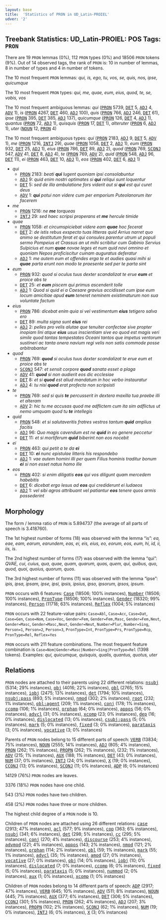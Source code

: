 ```yaml
---
layout: base
title:  'Statistics of PRON in UD_Latin-PROIEL'
udver: '2'
---
```


## Treebank Statistics: UD_Latin-PROIEL: POS Tags: `PRON`

There are 19 `PRON` lemmas (0%), 112 `PRON` types (0%) and 18506 `PRON` tokens (9%).
Out of 14 observed tags, the rank of `PRON` is: 10 in number of lemmas, 8 in number of types and 4 in number of tokens.

The 10 most frequent `PRON` lemmas: <em>qui, is, ego, tu, vos, se, quis, nos, ipse, quicumque</em>

The 10 most frequent `PRON` types:  <em>qui, me, quae, eum, eius, quod, te, se, vobis, vos</em>

The 10 most frequent ambiguous lemmas: <em>qui</em> (<tt><a href="la_proiel-pos-PRON.html">PRON</a></tt> 5739, <tt><a href="la_proiel-pos-DET.html">DET</a></tt> 5, <tt><a href="la_proiel-pos-ADJ.html">ADJ</a></tt> 4, <tt><a href="la_proiel-pos-ADV.html">ADV</a></tt> 1), <em>is</em> (<tt><a href="la_proiel-pos-PRON.html">PRON</a></tt> 4267, <tt><a href="la_proiel-pos-DET.html">DET</a></tt> 460, <tt><a href="la_proiel-pos-ADJ.html">ADJ</a></tt> 100), <em>quis</em> (<tt><a href="la_proiel-pos-PRON.html">PRON</a></tt> 766, <tt><a href="la_proiel-pos-ADJ.html">ADJ</a></tt> 246, <tt><a href="la_proiel-pos-DET.html">DET</a></tt> 61), <em>ipse</em> (<tt><a href="la_proiel-pos-PRON.html">PRON</a></tt> 395, <tt><a href="la_proiel-pos-DET.html">DET</a></tt> 385, <tt><a href="la_proiel-pos-ADJ.html">ADJ</a></tt> 137), <em>quicumque</em> (<tt><a href="la_proiel-pos-PRON.html">PRON</a></tt> 126, <tt><a href="la_proiel-pos-DET.html">DET</a></tt> 4, <tt><a href="la_proiel-pos-ADJ.html">ADJ</a></tt> 1), <em>quantus</em> (<tt><a href="la_proiel-pos-PRON.html">PRON</a></tt> 72, <tt><a href="la_proiel-pos-ADJ.html">ADJ</a></tt> 1), <em>quisquis</em> (<tt><a href="la_proiel-pos-PRON.html">PRON</a></tt> 17, <tt><a href="la_proiel-pos-DET.html">DET</a></tt> 1), <em>alteruter</em> (<tt><a href="la_proiel-pos-PRON.html">PRON</a></tt> 6, <tt><a href="la_proiel-pos-ADJ.html">ADJ</a></tt> 1), <em>uter</em> (<tt><a href="la_proiel-pos-NOUN.html">NOUN</a></tt> 12, <tt><a href="la_proiel-pos-PRON.html">PRON</a></tt> 4)

The 10 most frequent ambiguous types:  <em>qui</em> (<tt><a href="la_proiel-pos-PRON.html">PRON</a></tt> 2183, <tt><a href="la_proiel-pos-ADJ.html">ADJ</a></tt> 9, <tt><a href="la_proiel-pos-DET.html">DET</a></tt> 5, <tt><a href="la_proiel-pos-ADV.html">ADV</a></tt> 1), <em>me</em> (<tt><a href="la_proiel-pos-PRON.html">PRON</a></tt> 1216, <tt><a href="la_proiel-pos-INTJ.html">INTJ</a></tt> 29), <em>quae</em> (<tt><a href="la_proiel-pos-PRON.html">PRON</a></tt> 1058, <tt><a href="la_proiel-pos-DET.html">DET</a></tt> 2, <tt><a href="la_proiel-pos-ADJ.html">ADJ</a></tt> 1), <em>eum</em> (<tt><a href="la_proiel-pos-PRON.html">PRON</a></tt> 932, <tt><a href="la_proiel-pos-DET.html">DET</a></tt> 25, <tt><a href="la_proiel-pos-ADJ.html">ADJ</a></tt> 1), <em>eius</em> (<tt><a href="la_proiel-pos-PRON.html">PRON</a></tt> 786, <tt><a href="la_proiel-pos-DET.html">DET</a></tt> 89, <tt><a href="la_proiel-pos-ADJ.html">ADJ</a></tt> 2), <em>quod</em> (<tt><a href="la_proiel-pos-PRON.html">PRON</a></tt> 769, <tt><a href="la_proiel-pos-SCONJ.html">SCONJ</a></tt> 547, <tt><a href="la_proiel-pos-ADV.html">ADV</a></tt> 41, <tt><a href="la_proiel-pos-DET.html">DET</a></tt> 8, <tt><a href="la_proiel-pos-ADJ.html">ADJ</a></tt> 4), <em>te</em> (<tt><a href="la_proiel-pos-PRON.html">PRON</a></tt> 769, <tt><a href="la_proiel-pos-ADV.html">ADV</a></tt> 2), <em>quid</em> (<tt><a href="la_proiel-pos-PRON.html">PRON</a></tt> 548, <tt><a href="la_proiel-pos-ADJ.html">ADJ</a></tt> 96, <tt><a href="la_proiel-pos-DET.html">DET</a></tt> 11), <em>ei</em> (<tt><a href="la_proiel-pos-PRON.html">PRON</a></tt> 463, <tt><a href="la_proiel-pos-DET.html">DET</a></tt> 10, <tt><a href="la_proiel-pos-ADJ.html">ADJ</a></tt> 1), <em>eos</em> (<tt><a href="la_proiel-pos-PRON.html">PRON</a></tt> 402, <tt><a href="la_proiel-pos-DET.html">DET</a></tt> 6, <tt><a href="la_proiel-pos-ADJ.html">ADJ</a></tt> 1)


* <em>qui</em>
  * <tt><a href="la_proiel-pos-PRON.html">PRON</a></tt> 2183: <em>beati <b>qui</b> lugent quoniam ipsi consolabuntur</em>
  * <tt><a href="la_proiel-pos-ADJ.html">ADJ</a></tt> 9: <em>quid enim nostri optimates si <b>qui</b> reliqui sunt loquentur</em>
  * <tt><a href="la_proiel-pos-DET.html">DET</a></tt> 5: <em>sed de illa ambulatione fors viderit aut si <b>qui</b> est qui curet deus</em>
  * <tt><a href="la_proiel-pos-ADV.html">ADV</a></tt> 1: <em><b>qui</b> potui non videre cum per emporium Puteolanorum iter facerem</em>
* <em>me</em>
  * <tt><a href="la_proiel-pos-PRON.html">PRON</a></tt> 1216: <em>ne <b>me</b> torqueas</em>
  * <tt><a href="la_proiel-pos-INTJ.html">INTJ</a></tt> 29: <em>sed haec scripsi properans et <b>me</b> hercule timide</em>
* <em>quae</em>
  * <tt><a href="la_proiel-pos-PRON.html">PRON</a></tt> 1058: <em>et circumspiciebat videre eam <b>quae</b> hoc fecerat</em>
  * <tt><a href="la_proiel-pos-DET.html">DET</a></tt> 2: <em>de istis rebus exspecto tuas litteras quid Arrius narret quo animo se destitutum ferat et qui consules parentur utrum ut populi sermo Pompeius et Crassus an ut mihi scribitur cum Gabinio Servius Sulpicius et num <b>quae</b> novae leges et num quid novi omnino et quoniam Nepos proficiscitur cuinam auguratus deferatur</em>
  * <tt><a href="la_proiel-pos-ADJ.html">ADJ</a></tt> 1: <em>me autem eum et offendes erga te et audies quasi mihi si <b>quae</b> parta erunt non modo te praesente sed per te parta sint</em>
* <em>eum</em>
  * <tt><a href="la_proiel-pos-PRON.html">PRON</a></tt> 932: <em>quod si oculus tuus dexter scandalizat te erue <b>eum</b> et proice abs te</em>
  * <tt><a href="la_proiel-pos-DET.html">DET</a></tt> 25: <em>et <b>eum</b> piscem qui primus ascenderit tolle</em>
  * <tt><a href="la_proiel-pos-ADJ.html">ADJ</a></tt> 1: <em>Quod si quid ei a Caesare gravius accidisset cum ipse eum locum amicitiae apud <b>eum</b> teneret neminem existimaturum non sua voluntate factum</em>
* <em>eius</em>
  * <tt><a href="la_proiel-pos-PRON.html">PRON</a></tt> 786: <em>dicebat enim quia si vel vestimentum <b>eius</b> tetigero salva ero</em>
  * <tt><a href="la_proiel-pos-DET.html">DET</a></tt> 89: <em>multa signa sunt <b>eius</b> rei</em>
  * <tt><a href="la_proiel-pos-ADJ.html">ADJ</a></tt> 2: <em>pelles pro velis alutae que tenuiter confectae sive propter inopiam lini atque <b>eius</b> usus inscientiam sive eo quod est magis veri simile quod tantas tempestates Oceani tantos que impetus ventorum sustineri ac tanta onera navium regi velis non satis commode posse arbitrabantur</em>
* <em>quod</em>
  * <tt><a href="la_proiel-pos-PRON.html">PRON</a></tt> 769: <em><b>quod</b> si oculus tuus dexter scandalizat te erue eum et proice abs te</em>
  * <tt><a href="la_proiel-pos-SCONJ.html">SCONJ</a></tt> 547: <em>et sensit corpore <b>quod</b> sanata esset a plaga</em>
  * <tt><a href="la_proiel-pos-ADV.html">ADV</a></tt> 41: <em><b>quod</b> si non audierit eos dic ecclesiae</em>
  * <tt><a href="la_proiel-pos-DET.html">DET</a></tt> 8: <em>et si <b>quod</b> est aliud mandatum in hoc verbo instauratur</em>
  * <tt><a href="la_proiel-pos-ADJ.html">ADJ</a></tt> 4: <em>tu nisi <b>quod</b> erat profecto non scripsisti</em>
* <em>te</em>
  * <tt><a href="la_proiel-pos-PRON.html">PRON</a></tt> 769: <em>sed si quis <b>te</b> percusserit in dextera maxilla tua praebe illi et alteram</em>
  * <tt><a href="la_proiel-pos-ADV.html">ADV</a></tt> 2: <em>hic tu me accusas quod me adflictem cum ita sim adflictus ut nemo umquam quod tu <b>te</b> intellegis</em>
* <em>quid</em>
  * <tt><a href="la_proiel-pos-PRON.html">PRON</a></tt> 548: <em>et si salutaveritis fratres vestros tantum <b>quid</b> amplius facitis</em>
  * <tt><a href="la_proiel-pos-ADJ.html">ADJ</a></tt> 96: <em>Quo magis cavendum est ne <b>quid</b> in eo genere peccetur</em>
  * <tt><a href="la_proiel-pos-DET.html">DET</a></tt> 11: <em>et si mortiferum <b>quid</b> biberint non eos nocebit</em>
* <em>ei</em>
  * <tt><a href="la_proiel-pos-PRON.html">PRON</a></tt> 463: <em>qui petit a te da <b>ei</b></em>
  * <tt><a href="la_proiel-pos-DET.html">DET</a></tt> 10: <em><b>ei</b> nunc epistulae litteris his respondebo</em>
  * <tt><a href="la_proiel-pos-ADJ.html">ADJ</a></tt> 1: <em>vae autem homini illi per quem Filius hominis traditur bonum <b>ei</b> si non esset natus homo ille</em>
* <em>eos</em>
  * <tt><a href="la_proiel-pos-PRON.html">PRON</a></tt> 402: <em>si enim diligatis <b>eos</b> qui vos diligunt quam mercedem habebitis</em>
  * <tt><a href="la_proiel-pos-DET.html">DET</a></tt> 6: <em>dicebat ergo Iesus ad <b>eos</b> qui crediderunt ei Iudaeos</em>
  * <tt><a href="la_proiel-pos-ADJ.html">ADJ</a></tt> 1: <em>vel sibi agros attribuant vel patiantur <b>eos</b> tenere quos armis possederint</em>

## Morphology

The form / lemma ratio of `PRON` is 5.894737 (the average of all parts of speech is 3.418760).

The 1st highest number of forms (18) was observed with the lemma “is”: <em>ea, eae, eam, earum, earundem, eas, ei, eis, eius, eo, eorum, eos, eum, hi, id, ii, iis, is</em>.

The 2nd highest number of forms (17) was observed with the lemma “qui”: <em>QVAE, cui, cuius, qua, quae, quam, quarum, quas, quem, qui, quibus, quo, quod, quoi, quoius, quorum, quos</em>.

The 3rd highest number of forms (11) was observed with the lemma “ipse”: <em>ipis, ipsa, ipsam, ipse, ipsi, ipsis, ipsius, ipso, ipsorum, ipsos, ipsum</em>.

`PRON` occurs with 6 features: <tt><a href="la_proiel-feat-Case.html">Case</a></tt> (18506; 100% instances), <tt><a href="la_proiel-feat-Number.html">Number</a></tt> (18506; 100% instances), <tt><a href="la_proiel-feat-PronType.html">PronType</a></tt> (18506; 100% instances), <tt><a href="la_proiel-feat-Gender.html">Gender</a></tt> (18320; 99% instances), <tt><a href="la_proiel-feat-Person.html">Person</a></tt> (11718; 63% instances), <tt><a href="la_proiel-feat-Reflex.html">Reflex</a></tt> (1004; 5% instances)

`PRON` occurs with 22 feature-value pairs: `Case=Abl`, `Case=Acc`, `Case=Dat`, `Case=Gen`, `Case=Nom`, `Case=Voc`, `Gender=Fem`, `Gender=Fem,Masc`, `Gender=Fem,Neut`, `Gender=Masc`, `Gender=Masc,Neut`, `Gender=Neut`, `Number=Plur`, `Number=Sing`, `Person=1`, `Person=2`, `Person=3`, `PronType=Int`, `PronType=Prs`, `PronType=Rcp`, `PronType=Rel`, `Reflex=Yes`

`PRON` occurs with 211 feature combinations.
The most frequent feature combination is `Case=Nom|Gender=Masc|Number=Sing|PronType=Rel` (1398 tokens).
Examples: <em>qui, quicumque, quisquis, qualis, quantus, quotus, uter</em>


## Relations

`PRON` nodes are attached to their parents using 22 different relations: <tt><a href="la_proiel-dep-nsubj.html">nsubj</a></tt> (5314; 29% instances), <tt><a href="la_proiel-dep-obj.html">obj</a></tt> (4016; 22% instances), <tt><a href="la_proiel-dep-obl.html">obl</a></tt> (2765; 15% instances), <tt><a href="la_proiel-dep-iobj.html">iobj</a></tt> (2475; 13% instances), <tt><a href="la_proiel-dep-det.html">det</a></tt> (1794; 10% instances), <tt><a href="la_proiel-dep-nsubj-pass.html">nsubj:pass</a></tt> (893; 5% instances), <tt><a href="la_proiel-dep-nmod.html">nmod</a></tt> (302; 2% instances), <tt><a href="la_proiel-dep-root.html">root</a></tt> (232; 1% instances), <tt><a href="la_proiel-dep-obl-agent.html">obl:agent</a></tt> (209; 1% instances), <tt><a href="la_proiel-dep-conj.html">conj</a></tt> (178; 1% instances), <tt><a href="la_proiel-dep-ccomp.html">ccomp</a></tt> (106; 1% instances), <tt><a href="la_proiel-dep-orphan.html">orphan</a></tt> (64; 0% instances), <tt><a href="la_proiel-dep-appos.html">appos</a></tt> (56; 0% instances), <tt><a href="la_proiel-dep-advcl.html">advcl</a></tt> (31; 0% instances), <tt><a href="la_proiel-dep-xcomp.html">xcomp</a></tt> (23; 0% instances), <tt><a href="la_proiel-dep-dep.html">dep</a></tt> (16; 0% instances), <tt><a href="la_proiel-dep-dislocated.html">dislocated</a></tt> (13; 0% instances), <tt><a href="la_proiel-dep-csubj-pass.html">csubj:pass</a></tt> (5; 0% instances), <tt><a href="la_proiel-dep-mark.html">mark</a></tt> (5; 0% instances), <tt><a href="la_proiel-dep-fixed.html">fixed</a></tt> (3; 0% instances), <tt><a href="la_proiel-dep-parataxis.html">parataxis</a></tt> (3; 0% instances), <tt><a href="la_proiel-dep-vocative.html">vocative</a></tt> (3; 0% instances)

Parents of `PRON` nodes belong to 15 different parts of speech: <tt><a href="la_proiel-pos-VERB.html">VERB</a></tt> (13834; 75% instances), <tt><a href="la_proiel-pos-NOUN.html">NOUN</a></tt> (2555; 14% instances), <tt><a href="la_proiel-pos-ADJ.html">ADJ</a></tt> (805; 4% instances), <tt><a href="la_proiel-pos-PRON.html">PRON</a></tt> (262; 1% instances), <tt><a href="la_proiel-pos-PROPN.html">PROPN</a></tt> (262; 1% instances),  (232; 1% instances), <tt><a href="la_proiel-pos-ADV.html">ADV</a></tt> (215; 1% instances), <tt><a href="la_proiel-pos-AUX.html">AUX</a></tt> (188; 1% instances), <tt><a href="la_proiel-pos-DET.html">DET</a></tt> (43; 0% instances), <tt><a href="la_proiel-pos-NUM.html">NUM</a></tt> (37; 0% instances), <tt><a href="la_proiel-pos-INTJ.html">INTJ</a></tt> (24; 0% instances), <tt><a href="la_proiel-pos-X.html">X</a></tt> (19; 0% instances), <tt><a href="la_proiel-pos-CCONJ.html">CCONJ</a></tt> (13; 0% instances), <tt><a href="la_proiel-pos-SCONJ.html">SCONJ</a></tt> (11; 0% instances), <tt><a href="la_proiel-pos-ADP.html">ADP</a></tt> (6; 0% instances)

14129 (76%) `PRON` nodes are leaves.

3376 (18%) `PRON` nodes have one child.

543 (3%) `PRON` nodes have two children.

458 (2%) `PRON` nodes have three or more children.

The highest child degree of a `PRON` node is 10.

Children of `PRON` nodes are attached using 26 different relations: <tt><a href="la_proiel-dep-case.html">case</a></tt> (2913; 47% instances), <tt><a href="la_proiel-dep-acl.html">acl</a></tt> (577; 9% instances), <tt><a href="la_proiel-dep-cop.html">cop</a></tt> (363; 6% instances), <tt><a href="la_proiel-dep-nsubj.html">nsubj</a></tt> (341; 6% instances), <tt><a href="la_proiel-dep-det.html">det</a></tt> (298; 5% instances), <tt><a href="la_proiel-dep-cc.html">cc</a></tt> (295; 5% instances), <tt><a href="la_proiel-dep-conj.html">conj</a></tt> (270; 4% instances), <tt><a href="la_proiel-dep-discourse.html">discourse</a></tt> (253; 4% instances), <tt><a href="la_proiel-dep-advmod.html">advmod</a></tt> (221; 4% instances), <tt><a href="la_proiel-dep-appos.html">appos</a></tt> (143; 2% instances), <tt><a href="la_proiel-dep-nmod.html">nmod</a></tt> (121; 2% instances), <tt><a href="la_proiel-dep-orphan.html">orphan</a></tt> (114; 2% instances), <tt><a href="la_proiel-dep-obl.html">obl</a></tt> (59; 1% instances), <tt><a href="la_proiel-dep-mark.html">mark</a></tt> (55; 1% instances), <tt><a href="la_proiel-dep-advcl.html">advcl</a></tt> (35; 1% instances), <tt><a href="la_proiel-dep-amod.html">amod</a></tt> (27; 0% instances), <tt><a href="la_proiel-dep-vocative.html">vocative</a></tt> (27; 0% instances), <tt><a href="la_proiel-dep-obj.html">obj</a></tt> (14; 0% instances), <tt><a href="la_proiel-dep-iobj.html">iobj</a></tt> (10; 0% instances), <tt><a href="la_proiel-dep-dislocated.html">dislocated</a></tt> (7; 0% instances), <tt><a href="la_proiel-dep-ccomp.html">ccomp</a></tt> (6; 0% instances), <tt><a href="la_proiel-dep-fixed.html">fixed</a></tt> (5; 0% instances), <tt><a href="la_proiel-dep-parataxis.html">parataxis</a></tt> (5; 0% instances), <tt><a href="la_proiel-dep-nummod.html">nummod</a></tt> (2; 0% instances), <tt><a href="la_proiel-dep-aux.html">aux</a></tt> (1; 0% instances), <tt><a href="la_proiel-dep-xcomp.html">xcomp</a></tt> (1; 0% instances)

Children of `PRON` nodes belong to 14 different parts of speech: <tt><a href="la_proiel-pos-ADP.html">ADP</a></tt> (2917; 47% instances), <tt><a href="la_proiel-pos-VERB.html">VERB</a></tt> (645; 10% instances), <tt><a href="la_proiel-pos-ADV.html">ADV</a></tt> (511; 8% instances), <tt><a href="la_proiel-pos-NOUN.html">NOUN</a></tt> (445; 7% instances), <tt><a href="la_proiel-pos-AUX.html">AUX</a></tt> (377; 6% instances), <tt><a href="la_proiel-pos-DET.html">DET</a></tt> (306; 5% instances), <tt><a href="la_proiel-pos-CCONJ.html">CCONJ</a></tt> (301; 5% instances), <tt><a href="la_proiel-pos-PRON.html">PRON</a></tt> (262; 4% instances), <tt><a href="la_proiel-pos-ADJ.html">ADJ</a></tt> (207; 3% instances), <tt><a href="la_proiel-pos-PROPN.html">PROPN</a></tt> (102; 2% instances), <tt><a href="la_proiel-pos-SCONJ.html">SCONJ</a></tt> (62; 1% instances), <tt><a href="la_proiel-pos-NUM.html">NUM</a></tt> (19; 0% instances), <tt><a href="la_proiel-pos-INTJ.html">INTJ</a></tt> (6; 0% instances), <tt><a href="la_proiel-pos-X.html">X</a></tt> (3; 0% instances)

